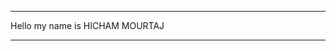 ************************************
 Hello my name is HICHAM MOURTAJ 
 ********************************


